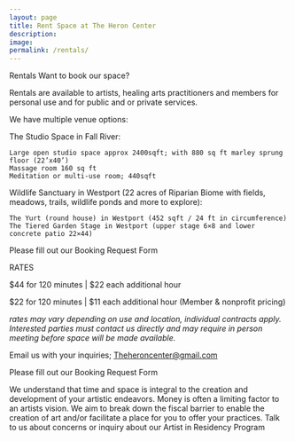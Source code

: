 ```yaml
---
layout: page
title: Rent Space at The Heron Center
description: 
image: 
permalink: /rentals/
---
```



Rentals
Want to book our space?

Rentals are available to artists, healing arts practitioners and members for personal use and for public and or private services.

We have multiple venue options:

The Studio Space in Fall River:

    Large open studio space approx 2400sqft; with 880 sq ft marley sprung floor (22’x40’)
    Massage room 160 sq ft
    Meditation or multi-use room; 440sqft

Wildlife Sanctuary in Westport (22 acres of Riparian Biome with fields, meadows, trails, wildlife ponds and more to explore): 

    The Yurt (round house) in Westport (452 sqft / 24 ft in circumference)
    The Tiered Garden Stage in Westport (upper stage 6×8 and lower concrete patio 22×44)

Please fill out our Booking Request Form 

RATES

$44 for 120 minutes | $22 each additional hour

$22 for 120 minutes | $11 each additional hour
(Member & nonprofit pricing)

*rates may vary depending on use and location, individual contracts apply.
Interested parties must contact us directly and may require in person meeting before space will be made available.*

Email us with your inquiries; Theheroncenter@gmail.com

Please fill out our Booking Request Form

We understand that time and space is integral to the creation and development of your artistic endeavors. Money is often a limiting factor to an artists vision. We aim to break down the fiscal barrier to enable the creation of art and/or facilitate a place for you to offer your practices. Talk to us about concerns or inquiry about our Artist in Residency Program
